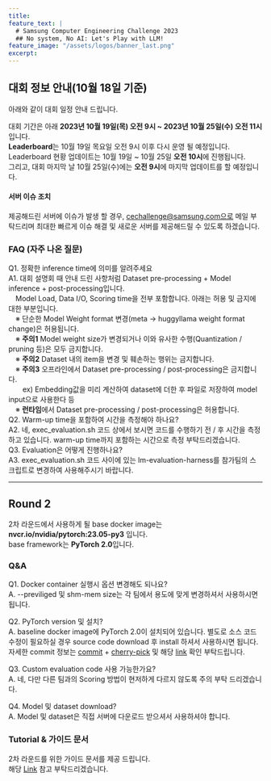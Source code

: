 ```yaml
---
title:
feature_text: |
  # Samsung Computer Engineering Challenge 2023
  ## No system, No AI: Let's Play with LLM!
feature_image: "/assets/logos/banner_last.png"
excerpt:
---
```

## 대회 정보 안내(10월 18일 기준)
아래와 같이 대회 일정 안내 드립니다.

대회 기간은 아래
**2023년 10월 19일(목) 오전 9시 ~ 2023년 10월 25일(수) 오전 11시**입니다.   
**Leaderboard**는 10월 19일 목요일 오전 9시 이후 다시 운영 될 예정입니다.   
Leaderboard 현황 업데이트는 10월 19일 ~ 10월 25일 **오전 10시**에 진행됩니다.    
그리고, 대회 마지막 날 10월 25일(수)에는 **오전 9시**에 마지막 업데이트를 할 예정입니다.

#### 서버 이슈 조치
제공해드린 서버에 이슈가 발생 할 경우, cechallenge@samsung.com으로 메일 부탁드리며
최대한 빠르게 이슈 해결 및 새로운 서버를 제공해드릴 수 있도록 하겠습니다.

### FAQ (자주 나온 질문)
Q1. 정확한 inference time에 의미를 알려주세요    
A1. 대회 설명회 때 안내 드린 사항처럼 Dataset pre-processing + Model inference + post-processing입니다.      
&emsp;Model Load, Data I/O, Scoring time을 전부 포함합니다. 아래는 허용 및 금지에 대한 부분입니다.    
&emsp;※ 단순한 Model Weight format 변경(meta -> huggyllama weight format change)은 허용됩니다.      
&emsp;※ **주의1** Model weight size가 변경되거나 이와 유사한 수행(Quantization / pruning 등)은 모두 금지합니다.     
&emsp;※ **주의2** Dataset 내의 item을 변경 및 훼손하는 행위는 금지합니다.    
&emsp;※ **주의3** 오프라인에서 Dataset pre-processing / post-processing은 금지합니다.     
&emsp;&emsp;ex) Embedding값을 미리 계산하여 dataset에 더한 후 파일로 저장하여 model input으로 사용한다 등     
&emsp;※ **런타임**에서 Dataset pre-processing / post-processing은 허용합니다.   
Q2. Warm-up time을 포함하여 시간을 측정해야 하나요?    
A2. 네, exec_evaluation.sh 코드 상에서 보시면 코드를 수행하기 전 / 후 시간을 측정하고 있습니다. warm-up time까지 포함하는 시간으로 측정 부탁드리겠습니다.    
Q3. Evaluation은 어떻게 진행하나요?    
A3. exec_evaluation.sh 코드 사이에 있는 lm-evaluation-harness를 참가팀의 스크립트로 변경하여 사용해주시기 바랍니다.

-------------------------------------------------------------------------------------------- 
## Round 2

2차 라운드에서 사용하게 될 base docker image는 **nvcr.io/nvidia/pytorch:23.05-py3** 입니다.  
base framework는 **PyTorch 2.0**입니다.

### Q&A
Q1. Docker container 실행시 옵션 변경해도 되나요?  
A. --previliged 및 shm-mem size는 각 팀에서 용도에 맞게 변경하셔서 사용하시면 됩니다.  

Q2. PyTorch version 및 설치?  
A. baseline docker image에 PyTorch 2.0이 설치되어 있습니다. 별도로 소스 코드 수정이 필요하실 경우 source code download 후 install 하셔서 사용하시면 됩니다. 자세한 commit 정보는 [commit](https://github.com/pytorch/pytorch/tree/v2.0.0) + [cherry-pick](https://github.com/pytorch/pytorch/pull/97838) 및 해당 [link](https://docs.nvidia.com/deeplearning/frameworks/pytorch-release-notes/rel-23-05.html) 확인 부탁드립니다.  

Q3. Custom evaluation code 사용 가능한가요?  
A. 네, 다만 다른 팀과의 Scoring 방법이 현저하게 다르지 않도록 주의 부탁 드리겠습니다.  

Q4. Model 및 dataset download?  
A. Model 및 dataset은 직접 서버에 다운로드 받으셔서 사용하셔야 합니다.

### Tutorial & 가이드 문서

2차 라운드를 위한 가이드 문서를 제공 드립니다.  
해당 [Link](https://github.com/cechallenge/round_two_tutorial/tree/main) 참고 부탁드리겠습니다.

 
